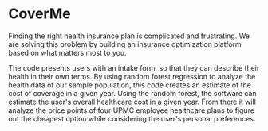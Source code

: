 # CoverMe
Finding the right health insurance plan is complicated and frustrating. We are solving this problem by building an insurance optimization platform based on what matters most to you.

The code presents users with an intake form, so that they can describe their health in their own terms. By using random forest regression to analyze the health data of our sample population, this code creates an estimate of the cost of coverage in a given year. Using the random forest, the software can estimate the user's overall healthcare cost in a given year. From there it will analyze the price points of four UPMC employee healthcare plans to figure out the cheapest option while considering the user's personal preferences. 

